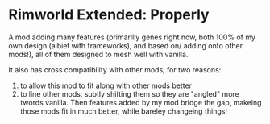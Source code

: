 # Rimworld Extended: Properly

A mod adding many features (primarilly genes right now, both 100% of my own design (albiet with frameworks), and based on/ adding onto other mods!), all of them designed to mesh well with vanilla.

It also has cross compatibility with other mods, for two reasons:
  1. to allow this mod to fit along with other mods better
  2. to line other mods, subtly shifting them so they are "angled" more twords vanilla. Then features added by my mod bridge the gap, makeing those mods fit in much better, while bareley changeing things!
